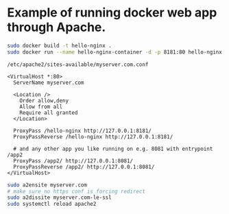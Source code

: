 # Example of running docker web app through Apache.

``` sh
sudo docker build -t hello-nginx .
sudo docker run --name hello-nginx-container -d -p 8181:80 hello-nginx
```

`/etc/apache2/sites-available/myserver.com.conf`
``` apacheconf
<VirtualHost *:80>
  ServerName myserver.com

  <Location />
    Order allow,deny
    Allow from all
    Require all granted
  </Location>

  ProxyPass /hello-nginx http://127.0.0.1:8181/
  ProxyPassReverse /hello-nginx http://127.0.0.1:8181/

  # and any other app you like running on e.g. 8081 with entrypoint /app2
  ProxyPass /app2/ http://127.0.0.1:8081/
  ProxyPassReverse /app2/ http://127.0.0.1:8081/
</VirtualHost>
```

``` sh
sudo a2ensite myserver.com
# make sure no https conf is forcing redirect
sudo a2dissite myserver.com-le-ssl
sudo systemctl reload apache2
```
